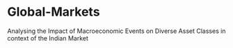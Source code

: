 # Global-Markets
Analysing the Impact of Macroeconomic Events on Diverse Asset Classes in context of the Indian Market

